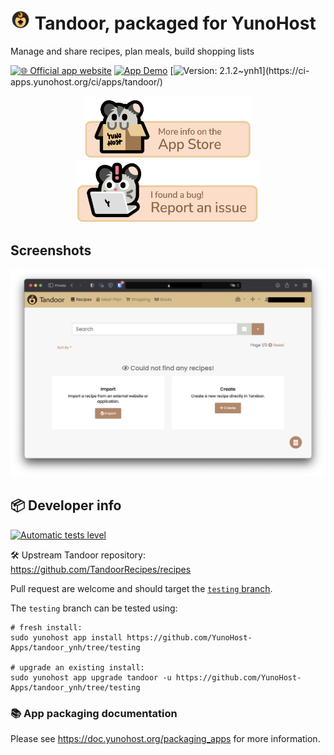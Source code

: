 <!--
N.B.: This README was automatically generated by <https://github.com/YunoHost/apps_tools/blob/main/readme_generator>
It shall NOT be edited by hand.
-->

<h1>
  <img src="https://raw.githubusercontent.com/YunoHost/apps/main/logos/tandoor.png" width="32px" alt="Logo of Tandoor">
  Tandoor, packaged for YunoHost
</h1>

Manage and share recipes, plan meals, build shopping lists

[![🌐 Official app website](https://img.shields.io/badge/Official_app_website-darkgreen?style=for-the-badge)](https://tandoor.dev)
[![App Demo](https://img.shields.io/badge/App_Demo-blue?style=for-the-badge)](https://app.tandoor.dev/accounts/login/?demo)
[![Version: 2.1.2~ynh1](https://img.shields.io/badge/Version-2.1.2~ynh1-rgb(18,138,11)?style=for-the-badge)](https://ci-apps.yunohost.org/ci/apps/tandoor/)

<div align="center">
<a href="https://apps.yunohost.org/app/tandoor"><img height="100px" src="https://github.com/YunoHost/yunohost-artwork/raw/refs/heads/main/badges/neopossum-badges/badge_more_info_on_the_appstore.svg"/></a>
<a href="https://github.com/YunoHost-Apps/tandoor_ynh/issues"><img height="100px" src="https://github.com/YunoHost/yunohost-artwork/raw/refs/heads/main/badges/neopossum-badges/badge_report_an_issue.svg"/></a>
</div>


## Screenshots
![Screenshot of Tandoor](./doc/screenshots/example.jpg)

## 📦 Developer info

[![Automatic tests level](https://apps.yunohost.org/badge/cilevel/tandoor)](https://ci-apps.yunohost.org/ci/apps/tandoor/)

🛠️ Upstream Tandoor repository: <https://github.com/TandoorRecipes/recipes>

Pull request are welcome and should target the [`testing` branch](https://github.com/YunoHost-Apps/tandoor_ynh/tree/testing).

The `testing` branch can be tested using:
```
# fresh install:
sudo yunohost app install https://github.com/YunoHost-Apps/tandoor_ynh/tree/testing

# upgrade an existing install:
sudo yunohost app upgrade tandoor -u https://github.com/YunoHost-Apps/tandoor_ynh/tree/testing
```

### 📚 App packaging documentation

Please see <https://doc.yunohost.org/packaging_apps> for more information.